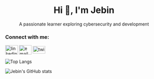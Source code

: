 <h1 align="center">Hi 👋, I'm Jebin</h1>
<p align="center">A passionate learner exploring cybersecurity and development</p>

<h3>Connect with me:</h3>
<p>
  <a href="https://linkedin.com/in/jebin-r" target="_blank">
    <img align="center" src="https://cdn.jsdelivr.net/gh/devicons/devicon/icons/linkedin/linkedin-original.svg" alt="linkedin" height="30" width="40" /></a>
  </a>
  <a href="mailto:jebin11jebin@gmail.com" target="_blank">
    <img align="center" src="https://upload.wikimedia.org/wikipedia/commons/4/4e/Gmail_Icon.png" alt="email" height="30" width="40" /></a>
  </a>
  <a href="https://twitter.com/j_eb_in_" target="_blank">
    <img align="center" src="https://cdn.jsdelivr.net/gh/devicons/devicon/icons/twitter/twitter-original.svg" alt="twitter" height="24" width="40" />
  </a>
</p>






![Top Langs](https://github-readme-stats.vercel.app/api/top-langs/?username=jebin71&layout=compact)

![Jebin's GitHub stats](https://github-readme-stats.vercel.app/api?username=jebin71&show_icons=true)
